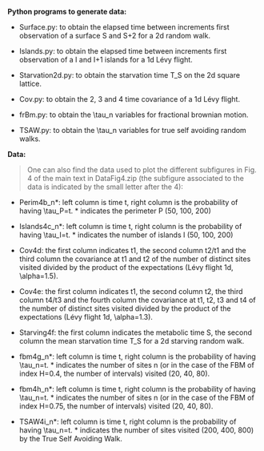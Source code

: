 **Python programs to generate data:**

- Surface.py: to obtain the elapsed time between increments first observation of a surface S and S+2 for a 2d random walk.

- Islands.py: to obtain the elapsed time between increments first observation of a I and I+1 islands for a 1d Lévy flight.

- Starvation2d.py: to obtain the starvation time T_S on the 2d square lattice.

- Cov.py: to obtain the 2, 3 and 4 time covariance of a 1d Lévy flight.

- frBm.py: to obtain the \tau_n variables for fractional brownian motion. 

- TSAW.py: to obtain the \tau_n variables for true self avoiding random walks. 

**Data:**

> One can also find the data used to plot the different subfigures in Fig. 4 of the main text in DataFig4.zip (the subfigure associated to the data is indicated by the small letter after the 4):

- Perim4b_n*: left column is time t, right column is the probability of having \tau_P=t. * indicates the perimeter P (50, 100, 200) 

- Islands4c_n*: left column is time t, right column is the probability of having \tau_I=t. * indicates the number of islands I (50, 100, 200)

- Cov4d: the first column indicates t1, the second column t2/t1 and the third column the covariance at t1 and t2 of the number of distinct sites visited divided by the product of the expectations (Lévy flight 1d, \alpha=1.5).   

- Cov4e: the first column indicates t1, the second column t2, the third column t4/t3 and the fourth column the covariance at t1, t2, t3 and t4 of the number of distinct sites visited divided by the product of the expectations (Lévy flight 1d, \alpha=1.3).

- Starving4f: the first column indicates the metabolic time S, the second column the mean starvation time T_S for a 2d starving random walk.

- fbm4g_n*: left column is time t, right column is the probability of having \tau_n=t. * indicates the number of sites n (or in the case of the FBM of index H=0.4, the number of intervals) visited (20, 40, 80).

- fbm4h_n*: left column is time t, right column is the probability of having \tau_n=t. * indicates the number of sites n (or in the case of the FBM of index H=0.75, the number of intervals) visited (20, 40, 80).

- TSAW4i_n*: left column is time t, right column is the probability of having \tau_n=t. * indicates the number of sites visited (200, 400, 800) by the True Self Avoiding Walk.
